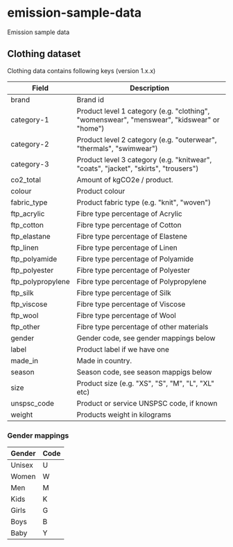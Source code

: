 # emission-sample-data
Emission sample data

## Clothing dataset

Clothing data contains following keys (version 1.x.x)

| Field | Description
| --- | --- |
| brand | Brand id
| category-1 | Product level 1 category (e.g. "clothing", "womenswear", "menswear", "kidswear" or "home")
| category-2 | Product level 2 category (e.g. "outerwear", "thermals", "swimwear")
| category-3 | Product level 3 category (e.g. "knitwear", "coats", "jacket", "skirts", "trousers")
| co2_total | Amount of kgCO2e / product.
| colour | Product colour
| fabric_type | Product fabric type (e.g. "knit", "woven")
| ftp_acrylic | Fibre type percentage of Acrylic
| ftp_cotton | Fibre type percentage of Cotton
| ftp_elastane | Fibre type percentage of Elastene
| ftp_linen | Fibre type percentage of Linen
| ftp_polyamide | Fibre type percentage of Polyamide
| ftp_polyester | Fibre type percentage of Polyester
| ftp_polypropylene | Fibre type percentage of Polypropylene
| ftp_silk | Fibre type percentage of Silk
| ftp_viscose | Fibre type percentage of Viscose
| ftp_wool | Fibre type percentage of Wool
| ftp_other | Fibre type percentage of other materials
| gender | Gender code, see gender mappings below
| label | Product label if we have one
| made_in | Made in country.
| season | Season code, see season mappigs below
| size | Product size (e.g. "XS", "S", "M", "L", "XL" etc)
| unspsc_code | Product or service UNSPSC code, if known
| weight | Products weight in kilograms

### Gender mappings

| Gender | Code
| --- | --- |
| Unisex | U
| Women | W
| Men | M
| Kids | K
| Girls | G
| Boys | B
| Baby | Y
